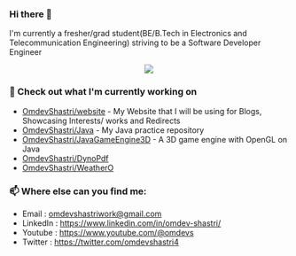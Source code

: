 ### Hi there 👋
I'm currently a fresher/grad student(BE/B.Tech in Electronics and Telecommunication Engineering) striving to be a Software Developer Engineer
<!--
**OmdevShastri/OmdevShastri** is a ✨ _special_ ✨ repository because its `README.md` (this file) appears on your GitHub profile.

Here are some ideas to get you started:

- 🔭 I’m currently working on ...
- 🌱 I’m currently learning ...
- 👯 I’m looking to collaborate on ...
- 🤔 I’m looking for help with ...
- 💬 Ask me about ...
- 📫 How to reach me: ...
- 😄 Pronouns: ...
- ⚡ Fun fact: ...
-->

<!-- <p align="center"><a href="https://wakatime.com/@omdevs">
  <img align="center" width="400" height="300" src="https://wakatime.com/share/@omdevs/2103d59c-1452-4488-8839-2bc38ce2b54e.svg" />
</a>
<a href="https://wakatime.com/@omdevs">
  <img align="center" width="400" height="300" src="https://wakatime.com/share/@omdevs/a25b64df-1da2-4911-9ba1-8a03b96e8e19.svg" />
</a></p>

<p align="center"><a href="https://wakatime.com/@omdevs">
  <img align="center" width="400" height="300" src="https://wakatime.com/share/@omdevs/f29c261d-7381-41f5-a6b7-d66c98eccacc.svg" />
</a>
<a href="https://wakatime.com/@omdevs">
  <img align="center" width="400" height="300" src="https://wakatime.com/share/@omdevs/ef66e39c-edc7-4b2b-9386-29b4389a3d85.svg" />
</a></p>
-->
<p align="center"><a href="https://github.com/anuraghazra/github-readme-stats">
  <img align="center" src="https://github-readme-stats.vercel.app/api?username=OmdevShastri&show_icons=true&theme=tokyonight" />
</a></p>

### 👷 Check out what I'm currently working on
- [OmdevShastri/website](https://github.com/OmdevShastri/MyPortfolioWebsite) - My Website that I will be using for Blogs, Showcasing Interests/ works and Redirects
- [OmdevShastri/Java](https://github.com/OmdevShastri/MyJava) - My Java practice repository
- [OmdevShastri/JavaGameEngine3D](https://github.com/OmdevShastri/MyJavaGameEngine3D) - A 3D game engine with OpenGL on Java
- [OmdevShastri/DynoPdf](https://github.com/OmdevShastri/DynoPdf)
- [OmdevShastri/WeatherO](https://github.com/OmdevShastri/WeatherO)

<!-- ### 🌱 My latest projects
[OmdevShastri/JavaGameEngine3D](https://github.com/OmdevShastri/MyJavaGameEngine3D) - 
[OmdevShastri/website](https://github.com/OmdevShastri/MyPortfolioWebsite) -
-->

### 📫 Where else can you find me:
- Email   : <omdevshastriwork@gmail.com>
- LinkedIn : <https://www.linkedin.com/in/omdev-shastri/>
- Youtube : <https://www.youtube.com/@omdevs>
- Twitter   : <https://twitter.com/omdevshastri4>
<!-- - Website   : <https://omdevshastri.com> //not online yet
-->
